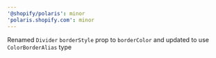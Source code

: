 ```yaml
---
'@shopify/polaris': minor
'polaris.shopify.com': minor
---
```


Renamed `Divider` `borderStyle` prop to `borderColor` and updated to use `ColorBorderAlias` type
